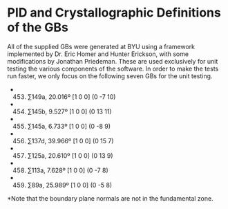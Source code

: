 # PID and Crystallographic Definitions of the GBs

All of the supplied GBs were generated at BYU using a framework
implemented by Dr. Eric Homer and Hunter Erickson, with some
modifications by Jonathan Priedeman. These are used exclusively for
unit testing the various components of the software. In order to make
the tests run faster, we only focus on the following seven GBs for the
unit testing.

- 453. ∑149a, 20.016º [1 0 0] (0 -7 10)
- 454. ∑145b, 9.527º [1 0 0] (0 13 11) 
- 455. ∑145a, 6.733º [1 0 0] (0 -8 9)  
- 456. ∑137d, 39.966º [1 0 0] (0 15 7) 
- 457. ∑125a, 20.610º [1 0 0] (0 13 9) 
- 458. ∑113a, 7.628º [1 0 0] (0 -7 8)  
- 459. ∑89a, 25.989º [1 0 0] (0 -5 8)  

*Note that the boundary plane normals are not in the fundamental zone.
